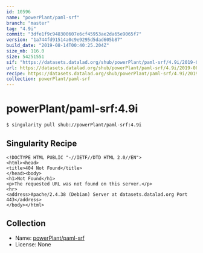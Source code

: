 ```yaml
---
id: 10596
name: "powerPlant/paml-srf"
branch: "master"
tag: "4.9i"
commit: "3dfe1f9c948300607e6cf45953ae2da65e9065f7"
version: "1a744fd91514a0c9e9295d5dad605b87"
build_date: "2019-08-14T00:40:25.204Z"
size_mb: 116.0
size: 54251551
sif: "https://datasets.datalad.org/shub/powerPlant/paml-srf/4.9i/2019-08-14-3dfe1f9c-1a744fd9/1a744fd91514a0c9e9295d5dad605b87.sif"
url: https://datasets.datalad.org/shub/powerPlant/paml-srf/4.9i/2019-08-14-3dfe1f9c-1a744fd9/
recipe: https://datasets.datalad.org/shub/powerPlant/paml-srf/4.9i/2019-08-14-3dfe1f9c-1a744fd9/Singularity
collection: powerPlant/paml-srf
---
```


# powerPlant/paml-srf:4.9i

```bash
$ singularity pull shub://powerPlant/paml-srf:4.9i
```

## Singularity Recipe

```singularity
<!DOCTYPE HTML PUBLIC "-//IETF//DTD HTML 2.0//EN">
<html><head>
<title>404 Not Found</title>
</head><body>
<h1>Not Found</h1>
<p>The requested URL was not found on this server.</p>
<hr>
<address>Apache/2.4.38 (Debian) Server at datasets.datalad.org Port 443</address>
</body></html>
```

## Collection

 - Name: [powerPlant/paml-srf](https://github.com/powerPlant/paml-srf)
 - License: None

